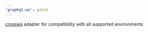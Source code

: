 ```yaml
---
'graphql-ws': patch
---
```


[crossws](https://crossws.h3.dev/) adapter for compatibility with all supported environments
